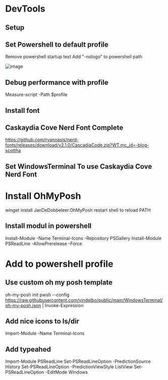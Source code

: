 # DevTools
## Setup

## Set Powershell to default profile

Remove powershell startup text
Add "-nologo" to powershell path

![image](https://user-images.githubusercontent.com/6838752/189899279-3075d37c-2a8b-4590-979a-a47b8cb27685.png)

## Debug performance with profile
Measure-script -Path $profile


## Install font

## Caskaydia Cove Nerd Font Complete
https://github.com/ryanoasis/nerd-fonts/releases/download/v2.1.0/CascadiaCode.zip?WT.mc_id=-blog-scottha

## Set WindowsTerminal To use Caskaydia Cove Nerd Font

# Install OhMyPosh
winget install JanDeDobbeleer.OhMyPosh
restart shell to reload PATH


## Install modul in powershell
Install-Module -Name Terminal-Icons -Repository PSGallery
Install-Module PSReadLine -AllowPrerelease -Force


# Add to powershell profile
## Use custom oh my posh template
oh-my-posh init pwsh --config https://raw.githubusercontent.com/vindelbo/public/main/WindowsTerminal/oh-my-posh.json | Invoke-Expression


## Add nice icons to ls/dir
Import-Module -Name Terminal-Icons

## Add typeahed 
Import-Module PSReadLine
Set-PSReadLineOption -PredictionSource History
Set-PSReadLineOption -PredictionViewStyle ListView
Set-PSReadLineOption -EditMode Windows
